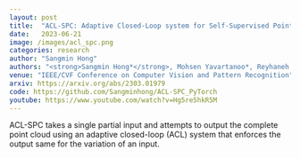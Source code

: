 ```yaml
---
layout: post
title:  "ACL-SPC: Adaptive Closed-Loop system for Self-Supervised Point Cloud Completion"
date:   2023-06-21 
image: /images/acl_spc.png
categories: research
author: "Sangmin Hong"
authors: "<strong>Sangmin Hong*</strong>, Mohsen Yavartanoo*, Reyhaneh Neshatavar, Kyoung Mu Lee"
venue: "IEEE/CVF Conference on Computer Vision and Pattern Recognition"
arxiv: https://arxiv.org/abs/2303.01979
code: https://github.com/Sangminhong/ACL-SPC_PyTorch
youtube: https://www.youtube.com/watch?v=Hg5re5hkR5M
---
```

ACL-SPC takes a single partial input and attempts to output the complete point cloud using an adaptive closed-loop (ACL) system that enforces the output same for the variation of an input. 
